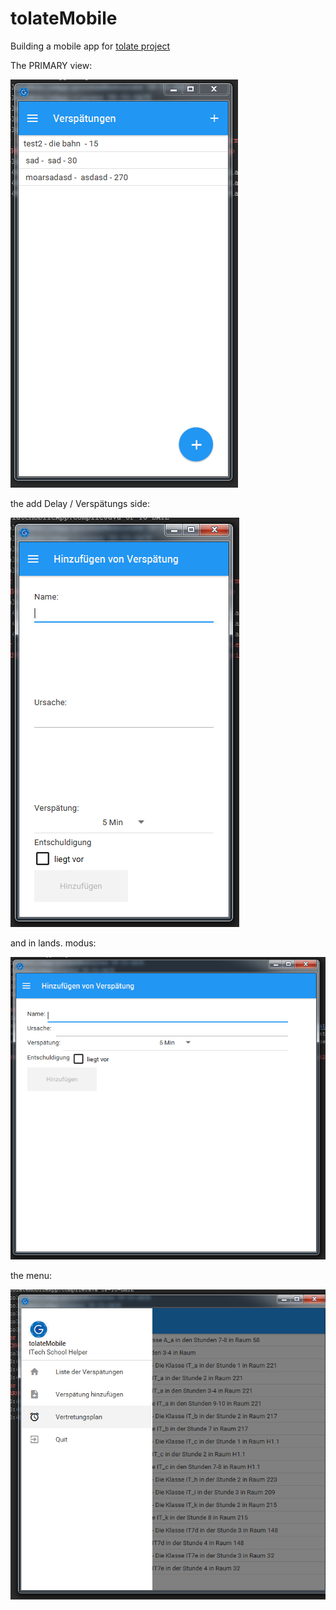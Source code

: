 # tolateMobile
Building a mobile app for [tolate project](https://github.com/jenspapenhagen/tolate)

The PRIMARY view:

![Hauptfenster](https://raw.githubusercontent.com/jenspapenhagen/tolateMobile/master/primey.PNG "Hauptfenster")


the add Delay / Verspätungs side:

![addDelay](https://raw.githubusercontent.com/jenspapenhagen/tolateMobile/master/sec.PNG "AddDelay")

and in lands. modus:

![addDelayLand](https://raw.githubusercontent.com/jenspapenhagen/tolateMobile/master/sec-land.PNG "AddDelayLand")

the menu:

![Menu](https://raw.githubusercontent.com/jenspapenhagen/tolateMobile/master/submenu.PNG "menu")

